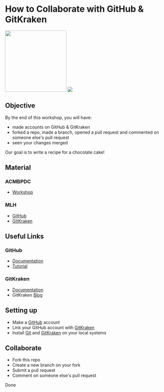 # How to Collaborate with GitHub & GitKraken

<img src="./assets/github-logo.png" height="200">
<img src="./assets/avatar.jpg">

## Objective

By the end of this workshop, you will have:

*   made accounts on GitHub & GitKraken
*   forked a repo, made a branch, opened a pull request and commented on someone else's pull request
*   seen your changes merged

Our goal is to write a recipe for a chocolate cake!

## Material

### ACMBPDC

*   [Workshop](https://github.com/acmbpdc/coding-bootcamp/tree/master/sessions/04-git-workshop)

### MLH

*   [GitHub](https://docsend.com/view/udvd45h)
*   [GItKraken](https://docsend.com/view/x5num6j)

## Useful Links

### GitHub

*   [Documentation](https://guides.github.com/)
*   [Tutorial](https://guides.github.com/activities/hello-world/)

### GitKraken

*   [Documentation](https://support.gitkraken.com/)
*   GitKraken [Blog](https://blog.axosoft.com/)

## Setting up

*   Make a [GitHub](https://github.com/) account
*   Link your GitHub account with [GitKraken](https://www.gitkraken.com/invite/vpYby3kN)
*   Install [Git]((https://git-scm.com/book/en/v2/Getting-Started-Installing-Git)) and [GitKraken](https://www.gitkraken.com/download) on your local systems

## Collaborate

*   Fork this repo
*   Create a new branch on your fork
*   Submit a pull request
*   Comment on someone else's pull request

Done
